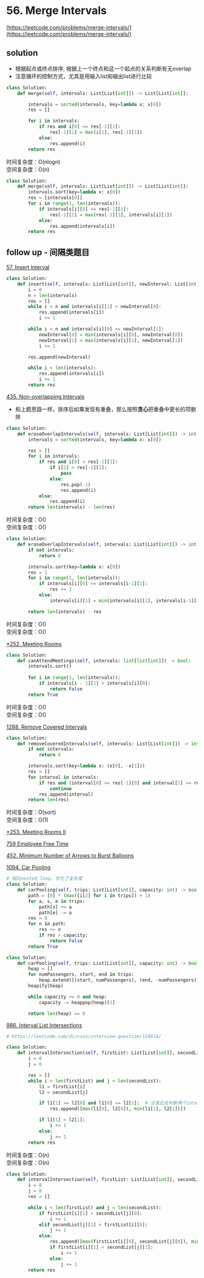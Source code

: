 # 56. Merge Intervals
[https://leetcode.com/problems/merge-intervals/](https://leetcode.com/problems/merge-intervals/)


## solution

- 根据起点或终点排序, 根据上一个终点和这一个起点的关系判断有无overlap
- 注意循环的控制方式，尤其是用输入list和输出list进行比较

```python
class Solution:
    def merge(self, intervals: List[List[int]]) -> List[List[int]]:

        intervals = sorted(intervals, key=lambda x: x[0])
        res = []

        for i in intervals:
            if res and i[0] <= res[-1][1]:
                res[-1][1] = max(i[1], res[-1][1])
            else:
                res.append(i)
        return res
```
时间复杂度：O(nlogn) <br>
空间复杂度：O(n)


```python
class Solution:
    def merge(self, intervals: List[List[int]]) -> List[List[int]]:
        intervals.sort(key=lambda x: x[0])
        res = [intervals[0]]
        for i in range(1, len(intervals)):
            if intervals[i][0] <= res[-1][1]:
                res[-1][1] = max(res[-1][1], intervals[i][1])
            else:
                res.append(intervals[i])
        return res
```


## follow up - 间隔类题目

[57. Insert Interval](https://leetcode.com/problems/insert-interval/description/)
```python
class Solution:
    def insert(self, intervals: List[List[int]], newInterval: List[int]) -> List[List[int]]:
        i = 0
        n = len(intervals)
        res = []
        while i < n and intervals[i][1] < newInterval[0]:
            res.append(intervals[i])
            i += 1

        while i < n and intervals[i][0] <= newInterval[1]:
            newInterval[0] = min(intervals[i][0], newInterval[0])
            newInterval[1] = max(intervals[i][1], newInterval[1])
            i += 1

        res.append(newInterval)

        while i < len(intervals):
            res.append(intervals[i])
            i += 1
        return res
```


[435. Non-overlapping Intervals](https://leetcode.com/problems/non-overlapping-intervals/)

- 和上题思路一样，排序后如果发现有重叠，那么按照**贪心**把重叠中更长的项删除
```python
class Solution:
    def eraseOverlapIntervals(self, intervals: List[List[int]]) -> int:
        intervals = sorted(intervals, key=lambda x: x[0])

        res = []
        for i in intervals:
            if res and i[0] < res[-1][1]:
                if i[1] > res[-1][1]:
                    pass
                else:
                    res.pop(-1)
                    res.append(i)
            else:
                res.append(i)
        return len(intervals) - len(res)
```
时间复杂度：O() <br>
空间复杂度：O()

```python
class Solution:
    def eraseOverlapIntervals(self, intervals: List[List[int]]) -> int:
        if not intervals:
            return 0

        intervals.sort(key=lambda x: x[0])
        res = 1
        for i in range(1, len(intervals)):
            if intervals[i][0] >= intervals[i-1][1]:
                res += 1
            else:
                intervals[i][1] = min(intervals[i][1], intervals[i-1][1])

        return len(intervals) - res
```
时间复杂度：O() <br>
空间复杂度：O()


[*252. Meeting Rooms](https://leetcode.com/problems/meeting-rooms/description/)
```python
class Solution:
    def canAttendMeetings(self, intervals: list[list[int]]) -> bool:
        intervals.sort()
    
        for i in range(1, len(intervals)):
            if intervals[i - 1][1] > intervals[i][0]:
                return False    
        return True
```
时间复杂度：O() <br>
空间复杂度：O()


[1288. Remove Covered Intervals](https://leetcode.com/problems/remove-covered-intervals/description/)
```python
class Solution:
    def removeCoveredIntervals(self, intervals: List[List[int]]) -> int:
        if not intervals:
            return 0

        intervals.sort(key=lambda x: (x[0], -x[1]))
        res = []
        for interval in intervals:
            if res and (interval[0] >= res[-1][0] and interval[1] <= res[-1][1]):
                continue
            res.append(interval)
        return len(res)
```
时间复杂度：O(sort) <br>
空间复杂度：O(1)


[*253. Meeting Rooms II](../14_sweep_line/253%20Meeting%20Room%20II.md)

[759 Employee Free Time](../14_sweep_line/759%20Employee%20Free%20Time.md)

[452. Minimum Number of Arrows to Burst Balloons](./452.%20Minimum%20Number%20of%20Arrows%20to%20Burst%20Balloons.md)

[1094. Car Pooling](https://leetcode.com/problems/car-pooling/description/)
```python
# 相比nested loop，优化了复杂度
class Solution:
    def carPooling(self, trips: List[List[int]], capacity: int) -> bool:
        path = [0] * (max([i[2] for i in trips]) + 1)
        for a, s, e in trips:
            path[s] += a
            path[e] -= a
        res = 0
        for n in path:
            res += n
            if res > capacity:
                return False
        return True
```

```python
class Solution:
    def carPooling(self, trips: List[List[int]], capacity: int) -> bool:
        heap = []
        for numPassengers, start, end in trips:
            heap.extend([(start, numPassengers), (end, -numPassengers)])
        heapify(heap)

        while capacity >= 0 and heap:
            capacity -= heappop(heap)[1]

        return len(heap) == 0
```

[986. Interval List Intersections](https://leetcode.com/problems/interval-list-intersections/description/)
```python
# https://leetcode.com/discuss/interview-question/124616/

class Solution:
    def intervalIntersection(self, firstList: List[List[int]], secondList: List[List[int]]) -> List[List[int]]:
        i = 0
        j = 0

        res = []
        while i < len(firstList) and j < len(secondList):
            l1 = firstList[i]
            l2 = secondList[j]

            if l1[1] >= l2[0] and l1[0] <= l2[1]:  # 注意此处判断两个interval有相交的条件
                res.append([max(l1[0], l2[0]), min(l1[1], l2[1])])

            if l1[1] < l2[1]:
                i += 1
            else:
                j += 1
        return res
```
时间复杂度：O(n) <br>
空间复杂度：O(n)


```python
class Solution:
    def intervalIntersection(self, firstList: List[List[int]], secondList: List[List[int]]) -> List[List[int]]:
        i = 0
        j = 0
        res = []

        while i < len(firstList) and j < len(secondList):
            if firstList[i][1] < secondList[j][0]:
                i += 1
            elif secondList[j][1] < firstList[i][0]:
                j += 1
            else:
                res.append([max(firstList[i][0], secondList[j][0]), min(firstList[i][1], secondList[j][1])])
                if firstList[i][1] < secondList[j][1]:
                    i += 1
                else:
                    j += 1
        return res
```
